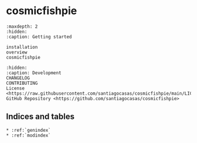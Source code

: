 # **cosmicfishpie**

```{toctree}
:maxdepth: 2
:hidden:
:caption: Getting started

installation
overview
cosmicfishpie
```

```{toctree}
:hidden:
:caption: Development
CHANGELOG
CONTRIBUTING
License <https://raw.githubusercontent.com/santiagocasas/cosmicfishpie/main/LICENSE>
GitHub Repository <https://github.com/santiagocasas/cosmicfishpie>
```

## Indices and tables

```{eval-rst}
* :ref:`genindex`
* :ref:`modindex`
```
